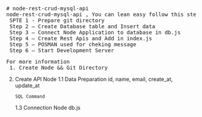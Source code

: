 <pre>
# node-rest-crud-mysql-api
node-rest-crud-mysql-api , You can lean easy follow this step
 SPTE 1 - Prepare git directory
 Step 2 – Create Database table and Insert data
 Step 3 – Connect Node Application to database in db.js
 Step 4 – Create Rest Apis and Add in index.js
 Step 5 – POSMAN used for cheking message
 Step 6 – Start Development Server
</pre>

<pre>
For more information
 1. Create Node && Git Directory
</pre>

 2. Create API Node 
    1.1 Data Preparation
        id, name, email, create_at, update_at
    
        SQL Command 
        



    1.3 Connection Node db.js
      
</pre>

